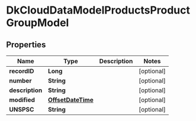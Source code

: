 
# DkCloudDataModelProductsProductGroupModel

## Properties
Name | Type | Description | Notes
------------ | ------------- | ------------- | -------------
**recordID** | **Long** |  |  [optional]
**number** | **String** |  |  [optional]
**description** | **String** |  |  [optional]
**modified** | [**OffsetDateTime**](OffsetDateTime.md) |  |  [optional]
**UNSPSC** | **String** |  |  [optional]



